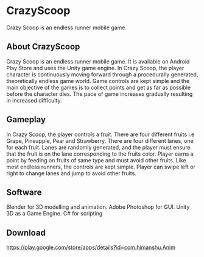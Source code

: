 # CrazyScoop
Crazy Scoop is an endless runner mobile game. 

## About CrazyScoop
Crazy Scoop is an endless runner mobile game. It is available on Android Play Store and uses the Unity game engine. 
In Crazy Scoop, the player character is continuously moving forward through a procedurally generated, theoretically endless game world. Game controls are kept simple and the main objective of the games is to collect points and get as far as possible before the character dies. The pace of game increases gradually resulting in increased difficulty.

## Gameplay
In Crazy Scoop, the player controls a fruit. There are four different fruits i.e Grape, Pineapple, Pear and Strawberry. There are four different lanes, one for each fruit. Lanes are randomly generated, and the player must ensure that the fruit is on the lane corresponding to the fruits color. Player earns a point by feeding on fruits of same type and must avoid other fruits.
Like most endless runners, the controls are kept simple. Player can swipe left or right to change lanes and jump to avoid other fruits.

## Software
Blender for 3D modelling and animation.
Adobe Photoshop for GUI.
Unity 3D as a Game Engine.
C# for scripting

## Download
https://play.google.com/store/apps/details?id=com.himanshu.Anim
